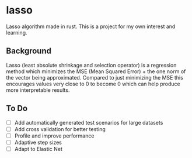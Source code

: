 # lasso
Lasso algorithm made in rust. This is a project for my own interest and learning.
​
## Background
Lasso (least absolute shrinkage and selection operator) is a regression method which minimizes the MSE (Mean Squared Error) + the one norm of the vector being approximated. Compared to just minimizing the MSE this encourages values very close to 0 to become 0 which can help produce more interpretable results. 
​
## To Do
- [ ] Add automatically generated test scenarios for large datasets
- [ ] Add cross validation for better testing
- [ ] Profile and improve performance
- [ ] Adaptive step sizes
- [ ] Adapt to Elastic Net